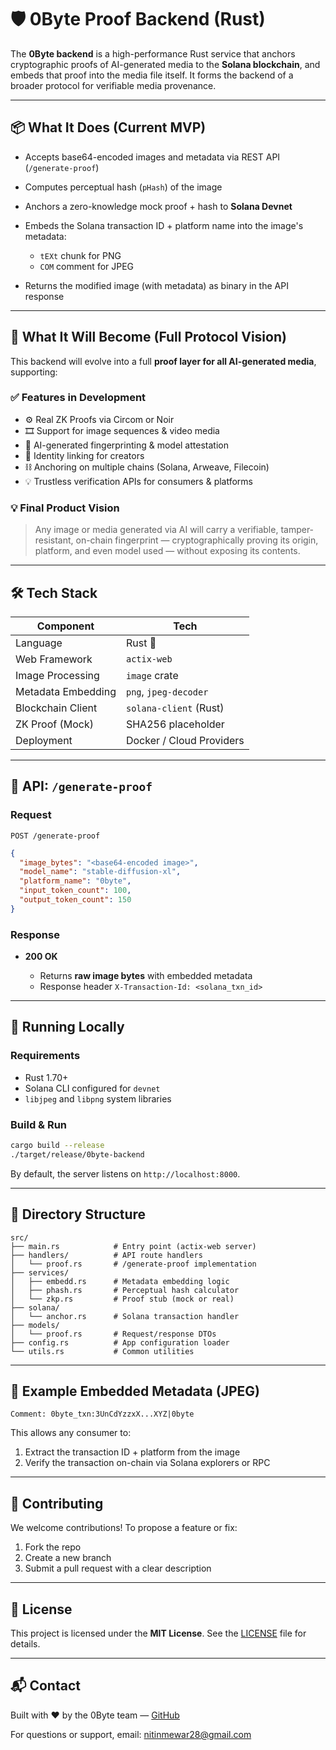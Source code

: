 # 🛡️ 0Byte Proof Backend (Rust)

The **0Byte backend** is a high-performance Rust service that anchors cryptographic proofs of AI-generated media to the **Solana blockchain**, and embeds that proof into the media file itself. It forms the backend of a broader protocol for verifiable media provenance.

---

## 📦 What It Does (Current MVP)

* Accepts base64-encoded images and metadata via REST API (`/generate-proof`)
* Computes perceptual hash (`pHash`) of the image
* Anchors a zero-knowledge mock proof + hash to **Solana Devnet**
* Embeds the Solana transaction ID + platform name into the image's metadata:

  * `tEXt` chunk for PNG
  * `COM` comment for JPEG
* Returns the modified image (with metadata) as binary in the API response

---

## 🔮 What It Will Become (Full Protocol Vision)

This backend will evolve into a full **proof layer for all AI-generated media**, supporting:

### ✅ Features in Development

* ⚙️ Real ZK Proofs via Circom or Noir
* 🎞️ Support for image sequences & video media
* 🧠 AI-generated fingerprinting & model attestation
* 🔐 Identity linking for creators
* ⛓️ Anchoring on multiple chains (Solana, Arweave, Filecoin)
* 💡 Trustless verification APIs for consumers & platforms

### 💡 Final Product Vision

> Any image or media generated via AI will carry a verifiable, tamper-resistant, on-chain fingerprint — cryptographically proving its origin, platform, and even model used — without exposing its contents.

---

## 🛠️ Tech Stack

| Component          | Tech                     |
| ------------------ | ------------------------ |
| Language           | Rust 🦀                  |
| Web Framework      | `actix-web`              |
| Image Processing   | `image` crate            |
| Metadata Embedding | `png`, `jpeg-decoder`    |
| Blockchain Client  | `solana-client` (Rust)   |
| ZK Proof (Mock)    | SHA256 placeholder       |
| Deployment         | Docker / Cloud Providers |

---

## 🚀 API: `/generate-proof`

### Request

`POST /generate-proof`

```json
{
  "image_bytes": "<base64-encoded image>",
  "model_name": "stable-diffusion-xl",
  "platform_name": "0byte",
  "input_token_count": 100,
  "output_token_count": 150
}
```

### Response

* **200 OK**

  * Returns **raw image bytes** with embedded metadata
  * Response header `X-Transaction-Id: <solana_txn_id>`

---

## 🧪 Running Locally

### Requirements

* Rust 1.70+
* Solana CLI configured for `devnet`
* `libjpeg` and `libpng` system libraries

### Build & Run

```bash
cargo build --release
./target/release/0byte-backend
```

By default, the server listens on `http://localhost:8000`.

---

## 🧩 Directory Structure

```
src/
├── main.rs            # Entry point (actix-web server)
├── handlers/          # API route handlers
│   └── proof.rs       # /generate-proof implementation
├── services/
│   ├── embedd.rs      # Metadata embedding logic
│   ├── phash.rs       # Perceptual hash calculator
│   └── zkp.rs         # Proof stub (mock or real)
├── solana/
│   └── anchor.rs      # Solana transaction handler
├── models/
│   └── proof.rs       # Request/response DTOs
├── config.rs          # App configuration loader
└── utils.rs           # Common utilities
```

---

## 🔐 Example Embedded Metadata (JPEG)

```
Comment: 0byte_txn:3UnCdYzzxX...XYZ|0byte
```

This allows any consumer to:

1. Extract the transaction ID + platform from the image
2. Verify the transaction on-chain via Solana explorers or RPC

---

## 🤝 Contributing

We welcome contributions! To propose a feature or fix:

1. Fork the repo
2. Create a new branch
3. Submit a pull request with a clear description

---

## 🪪 License

This project is licensed under the **MIT License**. See the [LICENSE](LICENSE) file for details.

---

## 📬 Contact

Built with ❤️ by the 0Byte team — [GitHub](https://github.com/0byte-lab)

For questions or support, email: [nitinmewar28@gmail.com](mailto:nitinmewar28@gmail.com)
